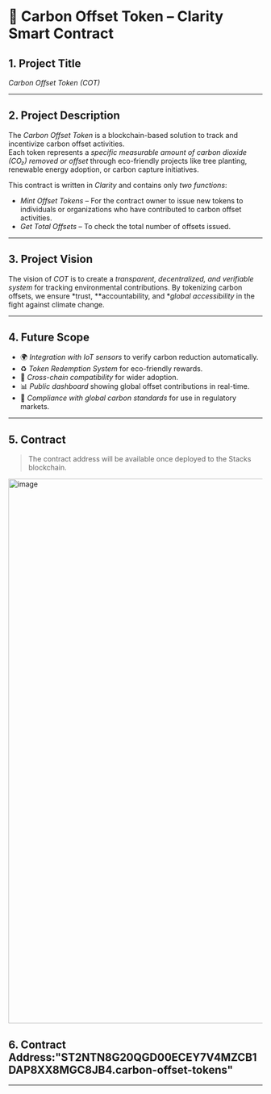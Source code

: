 # 🌱 Carbon Offset Token – Clarity Smart Contract

## 1. Project Title
*Carbon Offset Token (COT)*

---

## 2. Project Description
The *Carbon Offset Token* is a blockchain-based solution to track and incentivize carbon offset activities.  
Each token represents a *specific measurable amount of carbon dioxide (CO₂) removed or offset* through eco-friendly projects like tree planting, renewable energy adoption, or carbon capture initiatives.

This contract is written in *Clarity* and contains only *two functions*:
- *Mint Offset Tokens* – For the contract owner to issue new tokens to individuals or organizations who have contributed to carbon offset activities.
- *Get Total Offsets* – To check the total number of offsets issued.

---

## 3. Project Vision
The vision of *COT* is to create a *transparent, decentralized, and verifiable system* for tracking environmental contributions. By tokenizing carbon offsets, we ensure *trust, **accountability, and **global accessibility* in the fight against climate change.

---

## 4. Future Scope
- 🌍 *Integration with IoT sensors* to verify carbon reduction automatically.
- ♻ *Token Redemption System* for eco-friendly rewards.
- 🔗 *Cross-chain compatibility* for wider adoption.
- 📊 *Public dashboard* showing global offset contributions in real-time.
- 📑 *Compliance with global carbon standards* for use in regulatory markets.

---

## 5. Contract 
> The contract address will be available once deployed to the Stacks blockchain.
<img width="1920" height="1080" alt="image" src="https://github.com/user-attachments/assets/b60737df-7fff-43d7-b6ef-da45f3dc7d25" />


## 6. Contract Address:"ST2NTN8G20QGD00ECEY7V4MZCB1DAP8XX8MGC8JB4.carbon-offset-tokens"
---
